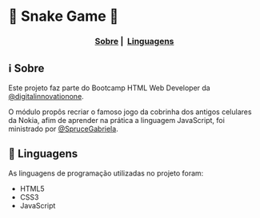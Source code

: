 ﻿<H1> 🐍 Snake Game 🐍 </H1>

<h3 align="center">
  <a href="#information_source-sobre">Sobre</a>&nbsp;|&nbsp;
  <a href="#rocket-linguagens">Linguagens</a>
</h3>

## :information_source: Sobre

Este projeto faz parte do Bootcamp HTML Web Developer da [@digitalinnovationone](https://github.com/digitalinnovationone).

O módulo propôs recriar o famoso jogo da cobrinha dos antigos celulares da Nokia, afim de aprender na prática a linguagem JavaScript,  foi ministrado por [@SpruceGabriela](https://github.com/SpruceGabriela).

## :rocket: Linguagens

As linguagens de programação utilizadas no projeto foram:

-   HTML5
-   CSS3
-   JavaScript
